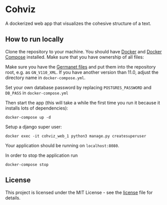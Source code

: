 # Cohviz

A dockerized web app that visualizes the cohesive structure of a text.

## How to run locally

Clone the repository to your machine.
You should have [Docker](https://docs.docker.com/engine/installation/)
and [Docker Compose](https://docs.docker.com/compose/install/) installed.
Make sure that you have ownership of all files:

Make sure you have the [Germanet files](http://www.sfs.uni-tuebingen.de/GermaNet/) and put them into
the repository root, e.g. as `GN_V110_XML`. If you have another version than 11.0, adjust the directory name in
`docker-compose.yml`.

Set your own database password by replacing `POSTGRES_PASSWORD` and `DB_PASS` in `docker-compose.yml`

Then start the app (this will take a while the first time you run it because it installs lots of dependencies):

```
docker-compose up -d
```

Setup a django super user:

```
docker exec -it cohviz_web_1 python3 manage.py createsuperuser
```

Your application should be running on `localhost:8080`. 

In order to stop the application run

```
docker-compose stop
```

## License

This project is licensed under the MIT License - see the [license](LICENSE) file for details.
